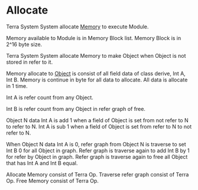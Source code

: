 # **Allocate**




Terra System System allocate [Memory](../../../Execute/System/Memory/a.md) to execute Module.



Memory available to Module is in Memory Block list.
Memory Block is in 2^16 byte size.



Terra System System allocate Memory to make Object when Object is not stored in refer to it.



Memory allocate to [Object](../../../Class/Object/a.md) is consist of all field data of class derive,
Int A, Int B.
Memory is continue in byte for all data to allocate.
All data is allocate in 1 time.





Int A is refer count from any Object.


Int B is refer count from any Object in refer graph of free.



Object N data Int A is add 1 when a field of Object is set from not refer to N to refer to N.
Int A is sub 1 when a field of Object is set from refer to N to not refer to N.


When Object N data Int A is 0, refer graph from Object N is traverse to set Int B 0 for all Object in graph.
Refer graph is traverse again to add Int B by 1 for refer by Object in graph.
Refer graph is traverse again to free all Object that has Int A and Int B equal.


Allocate Memory consist of Terra Op.
Traverse refer graph consist of Terra Op.
Free Memory consist of Terra Op.